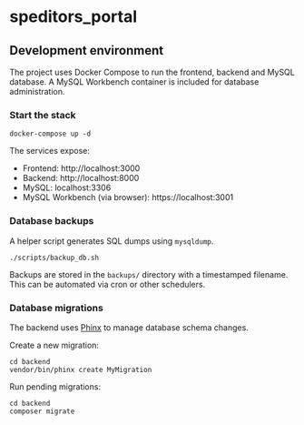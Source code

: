 # speditors_portal

## Development environment

The project uses Docker Compose to run the frontend, backend and MySQL database. A MySQL Workbench container is included for database administration.

### Start the stack

```
docker-compose up -d
```

The services expose:

- Frontend: http://localhost:3000
- Backend: http://localhost:8000
- MySQL: localhost:3306
- MySQL Workbench (via browser): https://localhost:3001

### Database backups

A helper script generates SQL dumps using `mysqldump`.

```
./scripts/backup_db.sh
```

Backups are stored in the `backups/` directory with a timestamped filename. This can be automated via cron or other schedulers.

### Database migrations

The backend uses [Phinx](https://book.cakephp.org/phinx/) to manage database schema changes.

Create a new migration:

```
cd backend
vendor/bin/phinx create MyMigration
```

Run pending migrations:

```
cd backend
composer migrate
```
